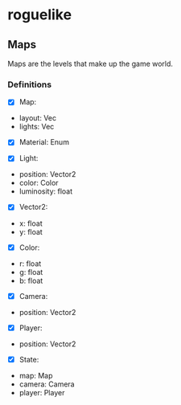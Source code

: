 # roguelike
 
## Maps
Maps are the levels that make up the game world.

### Definitions
- [x] Map:
* layout: Vec<Material>
* lights: Vec<Light>

- [x] Material: Enum

- [x] Light:
* position: Vector2
* color: Color
* luminosity: float

- [x] Vector2:
* x: float
* y: float

- [x] Color:
* r: float
* g: float
* b: float

- [x] Camera:
* position: Vector2

- [x] Player:
* position: Vector2

- [x] State:
* map: Map
* camera: Camera
* player: Player
